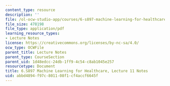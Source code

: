 ```yaml
---
content_type: resource
description: ''
file: /ol-ocw-studio-app/courses/6-s897-machine-learning-for-healthcare-spring-2019/abbd4894f97c801108f1cf4accf6645f_MIT6_S897S19_lec11note.pdf
file_size: 478198
file_type: application/pdf
learning_resource_types:
- Lecture Notes
license: https://creativecommons.org/licenses/by-nc-sa/4.0/
ocw_type: OCWFile
parent_title: Lecture Notes
parent_type: CourseSection
parent_uid: 1d48edcc-24db-1ff9-4c54-c8ab1045e257
resourcetype: Document
title: 6.S897 Machine Learning for Healthcare, Lecture 11 Notes
uid: abbd4894-f97c-8011-08f1-cf4accf6645f
---
```

